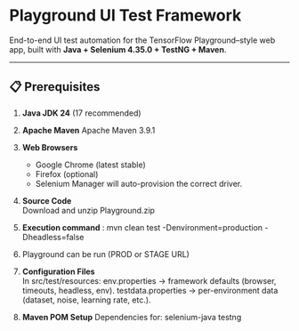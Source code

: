 # Playground UI Test Framework

End-to-end UI test automation for the TensorFlow Playground–style web app, built with **Java + Selenium 4.35.0 + TestNG + Maven**.

---

## 📋 Prerequisites

1. **Java JDK 24** (17 recommended)
   
2. **Apache Maven**
     Apache Maven 3.9.1

3. **Web Browsers**
    - Google Chrome (latest stable)
    - Firefox (optional)
    - Selenium Manager will auto-provision the correct driver.

4. **Source Code**  
     Download and unzip Playground.zip

5. **Execution command**  : mvn clean test -Denvironment=production -Dheadless=false

6. Playground can be run (PROD or STAGE URL)

7. **Configuration Files**  
   In src/test/resources:
   env.properties → framework defaults (browser, timeouts, headless, env).
   testdata.properties → per-environment data (dataset, noise, learning rate, etc.).

8. **Maven POM Setup**
   Dependencies for:
   selenium-java
   testng